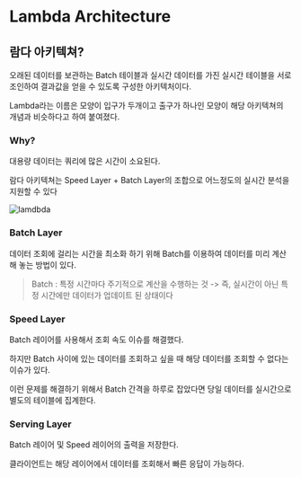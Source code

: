 # Lambda Architecture

## 람다 아키텍쳐?

오래된 데이터를 보관하는 Batch 테이블과  실시간 데이터를 가진 실시간 테이블을 서로 조인하여 결과값을 얻을 수 있도록 구성한 아키텍처이다.

Lambda라는 이름은 모양이 입구가 두개이고 출구가 하나인 모양이 해당 아키텍쳐의 개념과 비슷하다고 하여 붙여졌다.

### Why?

대용량 데이터는 쿼리에 많은 시간이 소요된다.

람다 아키텍쳐는 Speed Layer + Batch Layer의 조합으로 어느정도의 실시간 분석을 지원할 수 있다

![lamdbda](https://images.ctfassets.net/vrkkgjbn4fsk/2HqTWS8VBSyMUKkiEeO02s/82ec09adbce476a0b31dcba6d9f61013/lambda-architecture.png)

### Batch Layer

데이터 조회에 걸리는 시간을 최소화 하기 위해 Batch를 이용하여 데이터를 미리 계산해 놓는 방법이 있다.

> Batch : 특정 시간마다 주기적으로 계산을 수행하는 것 -> 즉, 실시간이 아닌 특정 시간에만 데이터가 업데이트 된 상태이다

### Speed Layer

Batch 레이어를 사용해서 조회 속도 이슈를 해결했다.

하지만 Batch 사이에 있는 데이터를 조회하고 싶을 때 해당 데이터를 조회할 수 없다는 이슈가 있다.

이런 문제를 해결하기 위해서 Batch 간격을 하루로 잡았다면 당일 데이터를 실시간으로 별도의 테이블에 집계한다.

### Serving Layer

Batch 레이어 및 Speed 레이어의 출력을 저장한다.

클라이언트는 해당 레이어에서 데이터를 조회해서 빠른 응답이 가능하다.

